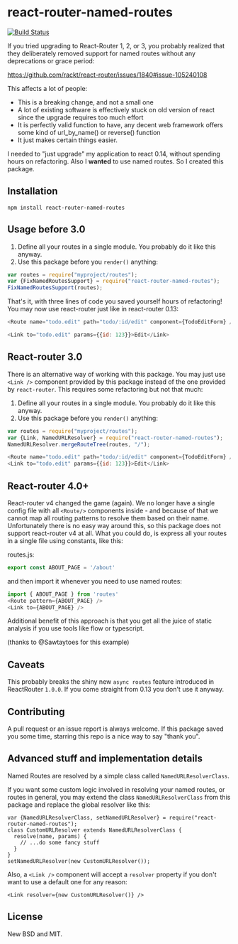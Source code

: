 # react-router-named-routes

[![Build Status](https://travis-ci.org/adamziel/react-router-named-routes.svg?branch=master)](https://travis-ci.org/adamziel/react-router-named-routes)

If you tried upgrading to React-Router 1, 2, or 3, you probably realized that
they deliberately removed support for named routes without any deprecations or
grace period:

https://github.com/rackt/react-router/issues/1840#issue-105240108

This affects a lot of people:

* This is a breaking change, and not a small one
* A lot of existing software is effectively stuck on old version of react
  since the upgrade requires too much effort
* It is perfectly valid function to have, any decent web framework offers
  some kind of url_by_name() or reverse() function
* It just makes certain things easier.

I needed to "just upgrade" my application to react 0.14, without spending
hours on refactoring. Also I **wanted** to use named routes. So I created
this package.

## Installation

`npm install react-router-named-routes`

## Usage before 3.0

1. Define all your routes in a single module. You probably do it like this anyway.
1. Use this package before you `render()` anything:

```js
var routes = require("myproject/routes");
var {FixNamedRoutesSupport} = require("react-router-named-routes");
FixNamedRoutesSupport(routes);
```

That's it, with three lines of code you saved yourself hours of refactoring! You may now use react-router just like in react-router 0.13:
```js
<Route name="todo.edit" path="todo/:id/edit" component={TodoEditForm} />

<Link to="todo.edit" params={{id: 123}}>Edit</Link>
```

## React-router 3.0

There is an alternative way of working with this package.
You may just use `<Link />` component provided by this package instead
of the one provided by `react-router`. This requires some refactoring but
not that much:

1. Define all your routes in a single module. You probably do it like this anyway.
1. Use this package before you `render()` anything:

```js
var routes = require("myproject/routes");
var {Link, NamedURLResolver} = require("react-router-named-routes");
NamedURLResolver.mergeRouteTree(routes, "/");

<Route name="todo.edit" path="todo/:id/edit" component={TodoEditForm} />
<Link to="todo.edit" params={{id: 123}}>Edit</Link>
```

## React-router 4.0+

React-router v4 changed the game (again). We no longer have a single config file with all `<Route/>` components inside - and because of that we cannot map all routing patterns to resolve them based on their name. Unfortunately there is no easy way around this, so this package does not support react-router v4 at all. What you could do, is express all your routes in a single file using constants, like this:

routes.js:
```javascript
export const ABOUT_PAGE = '/about'
```

and then import it whenever you need to use named routes:

```javascript
import { ABOUT_PAGE } from 'routes'
<Route pattern={ABOUT_PAGE} />
<Link to={ABOUT_PAGE} />
```

Additional benefit of this approach is that you get all the juice of static analysis if you use tools like flow or typescript.

(thanks to @Sawtaytoes for this example)

## Caveats

This probably breaks the shiny new `async routes` feature introduced in ReactRouter `1.0.0`.
If you come straight from 0.13 you don't use it anyway.

## Contributing

A pull request or an issue report is always welcome. If this package saved you some
time, starring this repo is a nice way to say "thank you".

## Advanced stuff and implementation details

Named Routes are resolved by a simple class called `NamedURLResolverClass`.

If you want some custom logic involved in resolving your named routes, or routes in general,
you may extend the class `NamedURLResolverClass` from this package and replace the global resolver
like this:

```
var {NamedURLResolverClass, setNamedURLResolver} = require("react-router-named-routes");
class CustomURLResolver extends NamedURLResolverClass {
  resolve(name, params) {
    // ...do some fancy stuff
  }
}
setNamedURLResolver(new CustomURLResolver());
```

Also, a `<Link />` component will accept a `resolver` property if you don't want to use
a default one for any reason:

`<Link resolver={new CustomURLResolver()} />`

## License

New BSD and MIT.
